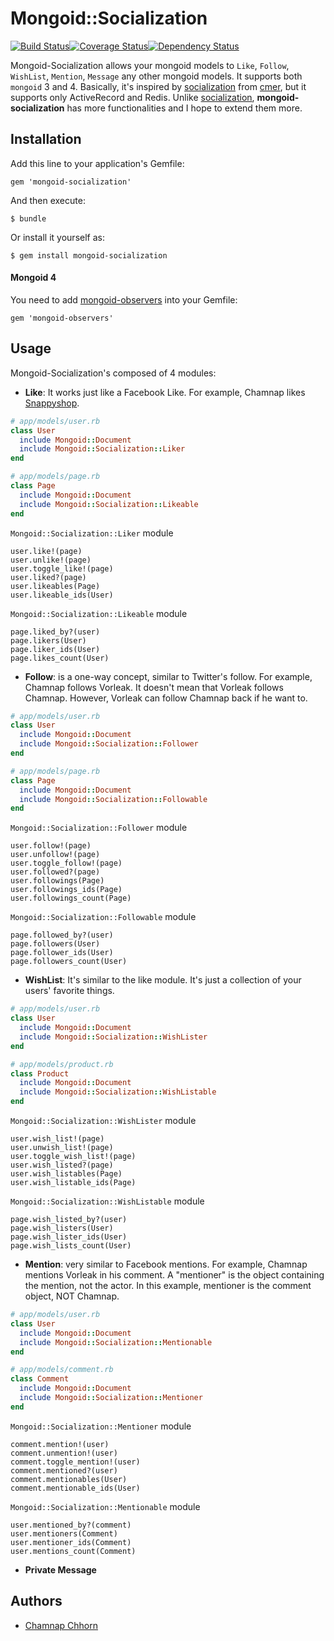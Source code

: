 # Mongoid::Socialization
[![Build Status](https://travis-ci.org/chamnap/mongoid-socialization.svg?branch=master)](https://travis-ci.org/chamnap/mongoid-socialization)[![Coverage Status](https://coveralls.io/repos/chamnap/mongoid-socialization/badge.png)](https://coveralls.io/r/chamnap/mongoid-socialization)[![Dependency Status](https://gemnasium.com/chamnap/mongoid-socialization.svg)](https://gemnasium.com/chamnap/mongoid-socialization)

Mongoid-Socialization allows your mongoid models to `Like`, `Follow`, `WishList`, `Mention`, `Message` any other mongoid models. It supports both `mongoid` 3 and 4. Basically, it's inspired by [socialization](https://github.com/cmer/socialization) from [cmer](https://github.com/cmer), but it supports only ActiveRecord and Redis. Unlike [socialization](https://github.com/cmer/socialization), **mongoid-socialization** has more functionalities and I hope to extend them more.

## Installation

Add this line to your application's Gemfile:

    gem 'mongoid-socialization'

And then execute:

    $ bundle

Or install it yourself as:

    $ gem install mongoid-socialization

#### Mongoid 4

You need to add [mongoid-observers](https://rubygems.org/gems/mongoid-observers) into your Gemfile:

    gem 'mongoid-observers'

## Usage

Mongoid-Socialization's composed of 4 modules:

* **Like**: It works just like a Facebook Like. For example, Chamnap likes [Snappyshop](http://facebook.com/snappyshop).

```ruby
# app/models/user.rb
class User
  include Mongoid::Document
  include Mongoid::Socialization::Liker
end

# app/models/page.rb
class Page
  include Mongoid::Document
  include Mongoid::Socialization::Likeable
end
```

`Mongoid::Socialization::Liker` module

    user.like!(page)
    user.unlike!(page)
    user.toggle_like!(page)
    user.liked?(page)
    user.likeables(Page)
    user.likeable_ids(User)

`Mongoid::Socialization::Likeable` module

    page.liked_by?(user)
    page.likers(User)
    page.liker_ids(User)
    page.likes_count(User)

* **Follow**: is a one-way concept, similar to Twitter's follow. For example, Chamnap follows Vorleak. It doesn't mean that Vorleak follows Chamnap. However, Vorleak can follow Chamnap back if he want to.

```ruby
# app/models/user.rb
class User
  include Mongoid::Document
  include Mongoid::Socialization::Follower
end

# app/models/page.rb
class Page
  include Mongoid::Document
  include Mongoid::Socialization::Followable
end
```

`Mongoid::Socialization::Follower` module

    user.follow!(page)
    user.unfollow!(page)
    user.toggle_follow!(page)
    user.followed?(page)
    user.followings(Page)
    user.followings_ids(Page)
    user.followings_count(Page)

`Mongoid::Socialization::Followable` module

    page.followed_by?(user)
    page.followers(User)
    page.follower_ids(User)
    page.followers_count(User)

* **WishList**: It's similar to the like module. It's just a collection of your users' favorite things.

```ruby
# app/models/user.rb
class User
  include Mongoid::Document
  include Mongoid::Socialization::WishLister
end

# app/models/product.rb
class Product
  include Mongoid::Document
  include Mongoid::Socialization::WishListable
end
```

`Mongoid::Socialization::WishLister` module

    user.wish_list!(page)
    user.unwish_list!(page)
    user.toggle_wish_list!(page)
    user.wish_listed?(page)
    user.wish_listables(Page)
    user.wish_listable_ids(Page)

`Mongoid::Socialization::WishListable` module

    page.wish_listed_by?(user)
    page.wish_listers(User)
    page.wish_lister_ids(User)
    page.wish_lists_count(User)

* **Mention**: very similar to Facebook mentions. For example, Chamnap mentions Vorleak in his comment. A "mentioner" is the object containing the mention, not the actor. In this example, mentioner is the comment object, NOT Chamnap.

```ruby
# app/models/user.rb
class User
  include Mongoid::Document
  include Mongoid::Socialization::Mentionable
end

# app/models/comment.rb
class Comment
  include Mongoid::Document
  include Mongoid::Socialization::Mentioner
end
```

`Mongoid::Socialization::Mentioner` module

    comment.mention!(user)
    comment.unmention!(user)
    comment.toggle_mention!(user)
    comment.mentioned?(user)
    comment.mentionables(User)
    comment.mentionable_ids(User)

`Mongoid::Socialization::Mentionable` module

    user.mentioned_by?(comment)
    user.mentioners(Comment)
    user.mentioner_ids(Comment)
    user.mentions_count(Comment)

* **Private Message**

## Authors

* [Chamnap Chhorn](https://github.com/chamnap)
